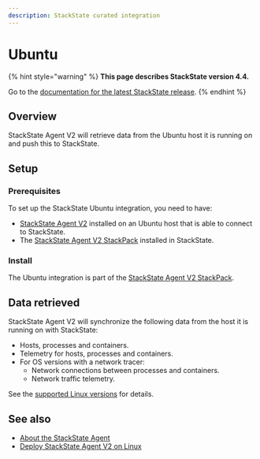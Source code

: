 ```yaml
---
description: StackState curated integration
---
```


# Ubuntu

{% hint style="warning" %}
**This page describes StackState version 4.4.**

Go to the [documentation for the latest StackState release](https://docs.stackstate.com/).
{% endhint %}

## Overview

StackState Agent V2 will retrieve data from the Ubuntu host it is running on and push this to StackState.

## Setup

### Prerequisites

To set up the StackState Ubuntu integration, you need to have:

* [StackState Agent V2](../../setup/agent/linux.md) installed on an Ubuntu host that is able to connect to StackState.
* The [StackState Agent V2 StackPack](agent.md) installed in StackState.

### Install

The Ubuntu integration is part of the [StackState Agent V2 StackPack](agent.md).

## Data retrieved

StackState Agent V2 will synchronize the following data from the host it is running on with StackState:

* Hosts, processes and containers.
* Telemetry for hosts, processes and containers.
* For OS versions with a network tracer: 
  * Network connections between processes and containers.
  * Network traffic telemetry. 

See the [supported Linux versions](../../setup/agent/linux.md#supported-linux-versions) for details.

## See also

* [About the StackState Agent](../../setup/agent/about-stackstate-agent.md)
* [Deploy StackState Agent V2 on Linux](../../setup/agent/linux.md)

